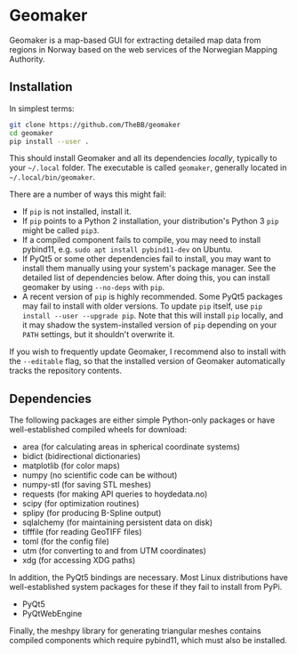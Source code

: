 # Geomaker

Geomaker is a map-based GUI for extracting detailed map data from
regions in Norway based on the web services of the Norwegian Mapping
Authority.

## Installation

In simplest terms:

```bash
git clone https://github.com/TheBB/geomaker
cd geomaker
pip install --user .
```

This should install Geomaker and all its dependencies *locally*,
typically to your `~/.local` folder. The executable is called
`geomaker`, generally located in `~/.local/bin/geomaker`.

There are a number of ways this might fail:

- If `pip` is not installed, install it.
- If `pip` points to a Python 2 installation, your distribution's
  Python 3 `pip` might be called `pip3`.
- If a compiled component fails to compile, you may need to install
  pybind11, e.g. `sudo apt install pybind11-dev` on Ubuntu.
- If PyQt5 or some other dependencies fail to install, you may want to
  install them manually using your system's package manager. See the
  detailed list of dependencies below. After doing this, you can
  install geomaker by using `--no-deps` with `pip`.
- A recent version of `pip` is highly recommended. Some PyQt5 packages
  may fail to install with older versions. To update `pip` itself, use
  `pip install --user --upgrade pip`. Note that this will install
  `pip` locally, and it may shadow the system-installed version of
  `pip` depending on your `PATH` settings, but it shouldn't overwrite
  it.
  
If you wish to frequently update Geomaker, I recommend also to install
with the `--editable` flag, so that the installed version of Geomaker
automatically tracks the repository contents.

## Dependencies

The following packages are either simple Python-only packages or have
well-established compiled wheels for download:

- area (for calculating areas in spherical coordinate systems)
- bidict (bidirectional dictionaries)
- matplotlib (for color maps)
- numpy (no scientific code can be without)
- numpy-stl (for saving STL meshes)
- requests (for making API queries to hoydedata.no)
- scipy (for optimization routines)
- splipy (for producing B-Spline output)
- sqlalchemy (for maintaining persistent data on disk)
- tifffile (for reading GeoTIFF files)
- toml (for the config file)
- utm (for converting to and from UTM coordinates)
- xdg (for accessing XDG paths)

In addition, the PyQt5 bindings are necessary. Most Linux
distributions have well-established system packages for these if they
fail to install from PyPi.

- PyQt5
- PyQtWebEngine

Finally, the meshpy library for generating triangular meshes contains
compiled components which require pybind11, which must also be
installed.
